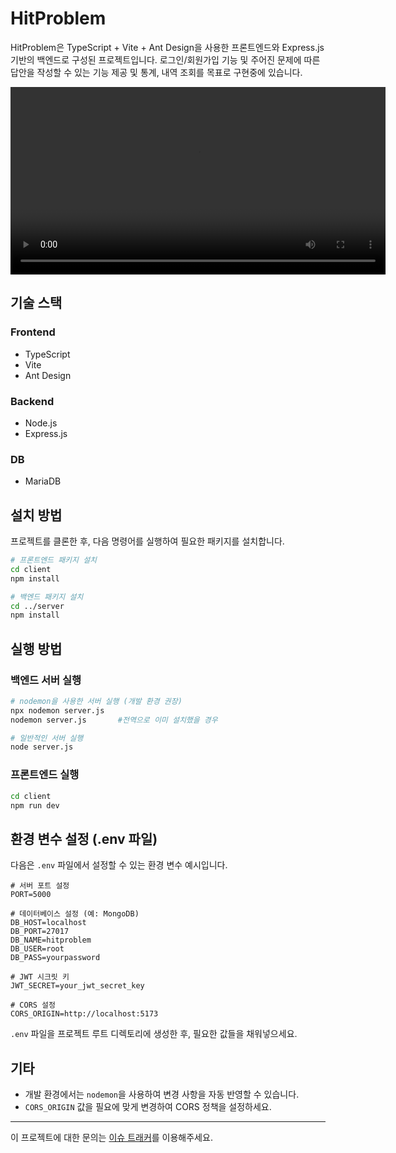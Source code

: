 # HitProblem

HitProblem은 TypeScript + Vite + Ant Design을 사용한 프론트엔드와 Express.js 기반의 백엔드로 구성된 프로젝트입니다.
로그인/회원가입 기능 및 주어진 문제에 따른 답안을 작성할 수 있는 기능 제공 및 통계, 내역 조회를 목표로 구현중에 있습니다.

<video width="600" controls>
  <source src="https://youtu.be/m3LE12SQr7s" type="video/mp4">
  Your browser does not support the video tag.
</video>


## 기술 스택

### Frontend

- TypeScript
- Vite
- Ant Design

### Backend

- Node.js
- Express.js

### DB

- MariaDB

## 설치 방법

프로젝트를 클론한 후, 다음 명령어를 실행하여 필요한 패키지를 설치합니다.

```sh
# 프론트엔드 패키지 설치
cd client
npm install

# 백엔드 패키지 설치
cd ../server
npm install
```

## 실행 방법

### 백엔드 서버 실행

```sh
# nodemon을 사용한 서버 실행 (개발 환경 권장)
npx nodemon server.js
nodemon server.js       #전역으로 이미 설치했을 경우

# 일반적인 서버 실행
node server.js
```

### 프론트엔드 실행

```sh
cd client
npm run dev
```

## 환경 변수 설정 (.env 파일)

다음은 `.env` 파일에서 설정할 수 있는 환경 변수 예시입니다.

```
# 서버 포트 설정
PORT=5000

# 데이터베이스 설정 (예: MongoDB)
DB_HOST=localhost
DB_PORT=27017
DB_NAME=hitproblem
DB_USER=root
DB_PASS=yourpassword

# JWT 시크릿 키
JWT_SECRET=your_jwt_secret_key

# CORS 설정
CORS_ORIGIN=http://localhost:5173
```

`.env` 파일을 프로젝트 루트 디렉토리에 생성한 후, 필요한 값들을 채워넣으세요.

## 기타

- 개발 환경에서는 `nodemon`을 사용하여 변경 사항을 자동 반영할 수 있습니다.
- `CORS_ORIGIN` 값을 필요에 맞게 변경하여 CORS 정책을 설정하세요.

---

이 프로젝트에 대한 문의는 [이슈 트래커](https://github.com/lim-choice/hitproblem/issues)를 이용해주세요.
